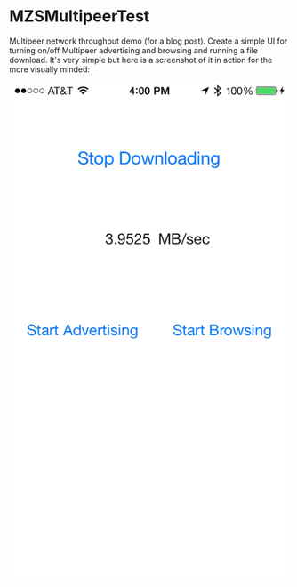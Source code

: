 MZSMultipeerTest
================

Multipeer network throughput demo (for a blog post). Create a simple UI for turning on/off Multipeer advertising and browsing and running a file download. It's very simple but here is a screenshot of it in action for the more visually minded:

![screenshot](screenshot.png)
